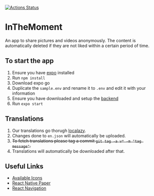 [![Actions Status](https://github.com/InTheMoment-App/InTheMoment/workflows/Continuous%20Integration/badge.svg)](https://github.com/InTheMoment-App/InTheMoment/actions)

# InTheMoment
An app to share pictures and videos anonymously. The content is automatically deleted if 
they are not liked within a certain period of time.
## To start the app
1. Ensure you have [expo](https://docs.expo.io/) installed
2. Run `npm install`
3. Download expo go
4. Duplicate the `sample.env` and rename it to `.env` and edit it with your information
5. Ensure you have downloaded and setup the [backend](https://github.com/ryoung2512/InTheMoment-Backend)
5. Run `expo start`

## Translations
1. Our translations go thorugh [localazy](https://localazy.com/).
2. Changes done to `en.json` will automatically be uploaded.
3. ~~To fetch translations please tag a commit `git tag -a v* -m "tag message"`.~~
4. Translations will automatically be downloaded after that.

## Useful Links
- [Available Icons](https://icons.expo.fyi/)
- [React Native Paper](https://callstack.github.io/react-native-paper/)
- [React Navigation](https://reactnavigation.org/docs/getting-started)
